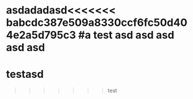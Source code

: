 asdadadasd<<<<<<< babcdc387e509a8330ccf6fc50d404e2a5d795c3
#a test
asd
asd
asd
asd
asd
=======
# testasd
>>>>>>> test
